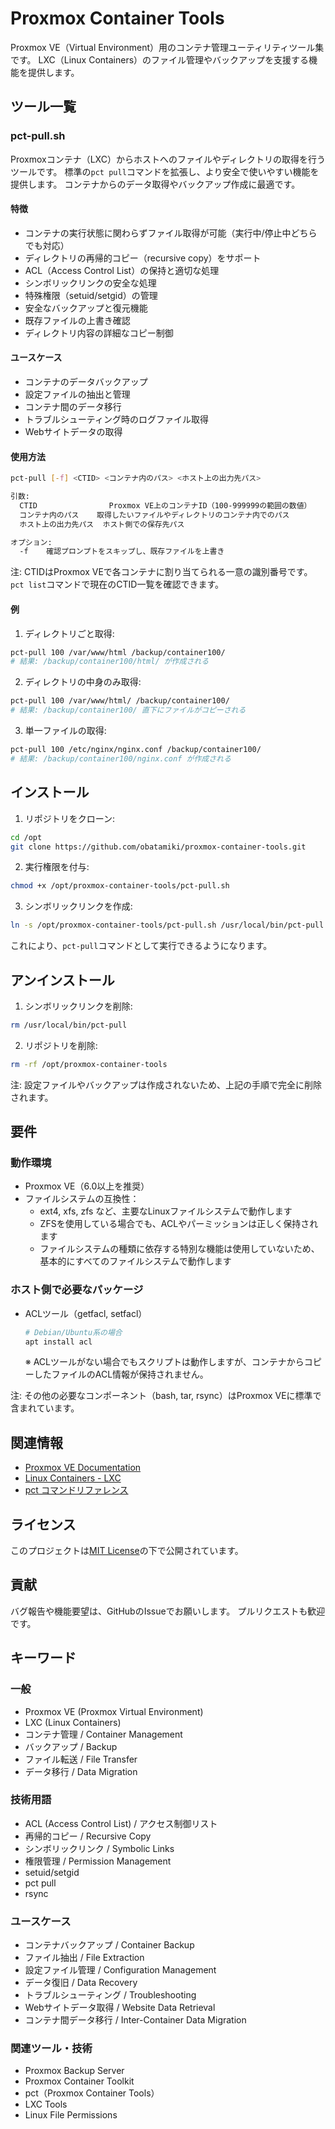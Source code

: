 # Proxmox Container Tools

Proxmox VE（Virtual Environment）用のコンテナ管理ユーティリティツール集です。
LXC（Linux Containers）のファイル管理やバックアップを支援する機能を提供します。

## ツール一覧

### pct-pull.sh

Proxmoxコンテナ（LXC）からホストへのファイルやディレクトリの取得を行うツールです。
標準の`pct pull`コマンドを拡張し、より安全で使いやすい機能を提供します。
コンテナからのデータ取得やバックアップ作成に最適です。

#### 特徴

- コンテナの実行状態に関わらずファイル取得が可能（実行中/停止中どちらでも対応）
- ディレクトリの再帰的コピー（recursive copy）をサポート
- ACL（Access Control List）の保持と適切な処理
- シンボリックリンクの安全な処理
- 特殊権限（setuid/setgid）の管理
- 安全なバックアップと復元機能
- 既存ファイルの上書き確認
- ディレクトリ内容の詳細なコピー制御

#### ユースケース

- コンテナのデータバックアップ
- 設定ファイルの抽出と管理
- コンテナ間のデータ移行
- トラブルシューティング時のログファイル取得
- Webサイトデータの取得

#### 使用方法

```bash
pct-pull [-f] <CTID> <コンテナ内のパス> <ホスト上の出力先パス>

引数:
  CTID                Proxmox VE上のコンテナID（100-999999の範囲の数値）
  コンテナ内のパス    取得したいファイルやディレクトリのコンテナ内でのパス
  ホスト上の出力先パス  ホスト側での保存先パス

オプション:
  -f    確認プロンプトをスキップし、既存ファイルを上書き
```

注: CTIDはProxmox VEで各コンテナに割り当てられる一意の識別番号です。`pct list`コマンドで現在のCTID一覧を確認できます。

#### 例

1. ディレクトリごと取得:
```bash
pct-pull 100 /var/www/html /backup/container100/
# 結果: /backup/container100/html/ が作成される
```

2. ディレクトリの中身のみ取得:
```bash
pct-pull 100 /var/www/html/ /backup/container100/
# 結果: /backup/container100/ 直下にファイルがコピーされる
```

3. 単一ファイルの取得:
```bash
pct-pull 100 /etc/nginx/nginx.conf /backup/container100/
# 結果: /backup/container100/nginx.conf が作成される
```

## インストール

1. リポジトリをクローン:
```bash
cd /opt
git clone https://github.com/obatamiki/proxmox-container-tools.git
```

2. 実行権限を付与:
```bash
chmod +x /opt/proxmox-container-tools/pct-pull.sh
```

3. シンボリックリンクを作成:
```bash
ln -s /opt/proxmox-container-tools/pct-pull.sh /usr/local/bin/pct-pull
```

これにより、`pct-pull`コマンドとして実行できるようになります。

## アンインストール

1. シンボリックリンクを削除:
```bash
rm /usr/local/bin/pct-pull
```

2. リポジトリを削除:
```bash
rm -rf /opt/proxmox-container-tools
```

注: 設定ファイルやバックアップは作成されないため、上記の手順で完全に削除されます。

## 要件

### 動作環境
- Proxmox VE（6.0以上を推奨）
- ファイルシステムの互換性：
  - ext4, xfs, zfs など、主要なLinuxファイルシステムで動作します
  - ZFSを使用している場合でも、ACLやパーミッションは正しく保持されます
  - ファイルシステムの種類に依存する特別な機能は使用していないため、基本的にすべてのファイルシステムで動作します

### ホスト側で必要なパッケージ
- ACLツール（getfacl, setfacl）
  ```bash
  # Debian/Ubuntu系の場合
  apt install acl
  ```
  ※ ACLツールがない場合でもスクリプトは動作しますが、コンテナからコピーしたファイルのACL情報が保持されません。

注: その他の必要なコンポーネント（bash, tar, rsync）はProxmox VEに標準で含まれています。

## 関連情報

- [Proxmox VE Documentation](https://pve.proxmox.com/pve-docs/)
- [Linux Containers - LXC](https://linuxcontainers.org/)
- [pct コマンドリファレンス](https://pve.proxmox.com/pve-docs/pct.1.html)

## ライセンス

このプロジェクトは[MIT License](LICENSE)の下で公開されています。

## 貢献

バグ報告や機能要望は、GitHubのIssueでお願いします。
プルリクエストも歓迎です。

## キーワード

### 一般
- Proxmox VE (Proxmox Virtual Environment)
- LXC (Linux Containers)
- コンテナ管理 / Container Management
- バックアップ / Backup
- ファイル転送 / File Transfer
- データ移行 / Data Migration

### 技術用語
- ACL (Access Control List) / アクセス制御リスト
- 再帰的コピー / Recursive Copy
- シンボリックリンク / Symbolic Links
- 権限管理 / Permission Management
- setuid/setgid
- pct pull
- rsync

### ユースケース
- コンテナバックアップ / Container Backup
- ファイル抽出 / File Extraction
- 設定ファイル管理 / Configuration Management
- データ復旧 / Data Recovery
- トラブルシューティング / Troubleshooting
- Webサイトデータ取得 / Website Data Retrieval
- コンテナ間データ移行 / Inter-Container Data Migration

### 関連ツール・技術
- Proxmox Backup Server
- Proxmox Container Toolkit
- pct（Proxmox Container Tools）
- LXC Tools
- Linux File Permissions 